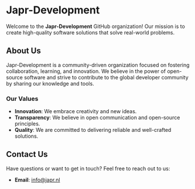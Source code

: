 # Japr-Development

Welcome to the **Japr-Development** GitHub organization! Our mission is to create high-quality software solutions that solve real-world problems.

## About Us

Japr-Development is a community-driven organization focused on fostering collaboration, learning, and innovation. We believe in the power of open-source software and strive to contribute to the global developer community by sharing our knowledge and tools.

### Our Values
- **Innovation**: We embrace creativity and new ideas.
- **Transparency**: We believe in open communication and open-source principles.
- **Quality**: We are committed to delivering reliable and well-crafted solutions.

## Contact Us

Have questions or want to get in touch? Feel free to reach out to us:

- **Email**: [info@japr.nl](mailto:info@japr.nl)